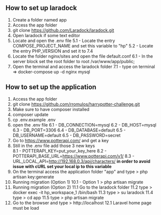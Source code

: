 ## How to set up laradock

1. Create a folder named app 
2. Access the app folder
3. git clone https://github.com/Laradock/laradock.git
4. Open laradock if some text editor
5. Locate and open the .env file
    5.1 - Locate the entry COMPOSE_PROJECT_NAME and set this variable to "hp"
    5.2 - Locate the entry PHP_VERSION and set it to 7.4
6. Locate the folder nginx/sites and open the file default.conf
    6.1 - In the server block set the root folder to root /var/www/app/public;
7. Open the terminal and access the laradock folder
    7.1 - type on terminal => docker-compose up -d nginx mysql
    
## How to set up the application

1. Access the app folder
2. git clone https://github.com/rromulos/harrypotter-challenge.git
3. Make sure to have composer installed
4. composer update
5. cp .env.example .env
6. open the .env file
    6.1 - DB_CONNECTION=mysql
    6.2 - DB_HOST=mysql
    6.3 - DB_PORT=3306
    6.4 - DB_DATABASE=default
    6.5 - DB_USERNAME=default
    6.5 - DB_PASSWORD=secret
7. Go to https://www.potterapi.com/ and get a key
8. Still in the .env file add those 3 new keys    
    8.1 - POTTERAPI_KEY=put_your_key_here
    8.2 - POTTERAPI_BASE_URL=https://www.potterapi.com/v1/
    8.3 - URL_LOCAL_API=http://192.168.0.3/api/characters/ **in order to avoid issue with cURL set your local ip to this variable**
9. On the terminal access the application folder "app" and type > php artisan key:generate
10. Running migration (Option 1)
    10.1 - Option 1 > php artisan migrate
11. Running migration (Option 2)
    11.1 Go to the laradock folder
    11.2 type > docker exec -it hp_workspace_1 /bin/bash
    11.3 type > su laradock
    11.4 type > cd app
    11.5 type > php artisan migrate
12. Go to the browser and type > http://localhost
    12.1 Laravel home page must be load
    
